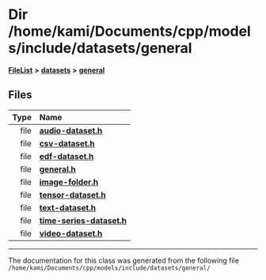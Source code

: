

# Dir /home/kami/Documents/cpp/models/include/datasets/general



[**FileList**](files.md) **>** [**datasets**](dir_29ff4802398ba4a572b958e731c7adb4.md) **>** [**general**](dir_3e490c73b2bbc01f3b90ef3b6e284c64.md)












## Files

| Type | Name |
| ---: | :--- |
| file | [**audio-dataset.h**](audio-dataset_8h.md) <br> |
| file | [**csv-dataset.h**](csv-dataset_8h.md) <br> |
| file | [**edf-dataset.h**](edf-dataset_8h.md) <br> |
| file | [**general.h**](general_8h.md) <br> |
| file | [**image-folder.h**](image-folder_8h.md) <br> |
| file | [**tensor-dataset.h**](tensor-dataset_8h.md) <br> |
| file | [**text-dataset.h**](text-dataset_8h.md) <br> |
| file | [**time-series-dataset.h**](time-series-dataset_8h.md) <br> |
| file | [**video-dataset.h**](video-dataset_8h.md) <br> |



























































------------------------------
The documentation for this class was generated from the following file `/home/kami/Documents/cpp/models/include/datasets/general/`

